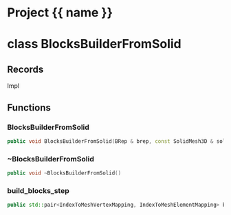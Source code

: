 <script setup>
import {useRoute} from 'vitepress'
const {path} = useRoute()
const tokens = path.split('/')
const words = tokens[2].split('-');
for (let i = 0; i < words.length; i++) {
    words[i] = words[i].charAt(0).toUpperCase() + words[i].slice(1);
    words[i] = words[i].replace('geode', 'Geode')
}
const name = words.join('-');
</script>
# Project {{ name }}

# class BlocksBuilderFromSolid


## Records

Impl



## Functions

### BlocksBuilderFromSolid

```cpp
public void BlocksBuilderFromSolid(BRep & brep, const SolidMesh3D & solid)
```


### ~BlocksBuilderFromSolid

```cpp
public void ~BlocksBuilderFromSolid()
```


### build_blocks_step

```cpp
public std::pair<IndexToMeshVertexMapping, IndexToMeshElementMapping> build_blocks_step()
```




